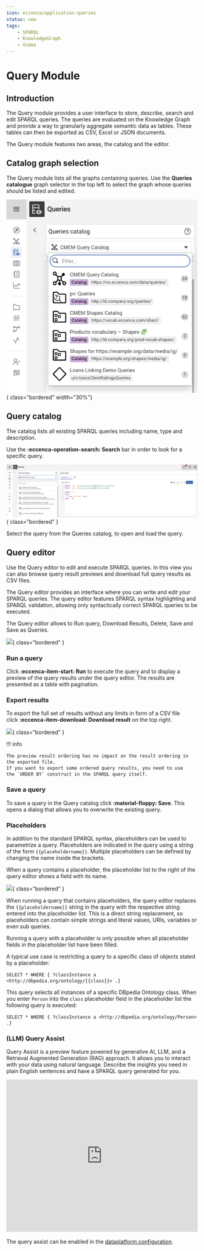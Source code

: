 ```yaml
---
icon: eccenca/application-queries
status: new
tags:
    - SPARQL
    - KnowledgeGraph
    - Video
---
```

# Query Module

## Introduction

The Query module provides a user interface to store, describe, search and edit SPARQL queries.
The queries are evaluated on the Knowledge Graph and provide a way to granularly aggregate semantic data as tables.
These tables can then be exported as CSV, Excel or JSON documents.

The Query module features two areas, the catalog and the editor.

## Catalog graph selection

The Query module lists all the graphs containing queries.
Use the **Queries catalogue** graph selector in the top left to select the graph whose queries should be listed and edited.

![](Query-Graph-Selection.png){ class="bordered" width="30%"}

## Query catalog

The catalog lists all existing SPARQL queries including name, type and description.

Use the **:eccenca-operation-search: Search** bar in order to look for a specific query.

![](Queries.png){ class="bordered" }

Select the query from the Queries catalog, to open and load the query.

## Query editor

Use the Query editor to edit and execute SPARQL queries.
In this view you can also browse query result previews and download full query results as CSV files.

The Query editor provides an interface where you can write and edit your SPARQL queries.
The query editor features SPARQL syntax highlighting and SPARQL validation, allowing only syntactically correct SPARQL queries to be executed.

The Query editor allows to Run query, Download Results, Delete, Save and Save as Queries.

![](./QueryEditor.png){ class="bordered" }

### Run a query

Click **:eccenca-item-start: Run** to execute the query and to display a preview of the query results under the query editor.
The results are presented as a table with pagination.

### Export results

To export the full set of results without any limits in form of a CSV file click **:eccenca-item-download: Download result** on the top right.

![](./QueriesResults.png){ class="bordered" }

!!! info

    The preview result ordering has no impact on the result ordering in the exported file.
    If you want to export some ordered query results, you need to use the `ORDER BY` construct in the SPARQL query itself.

### Save a query

To save a query in the Query catalog click **:material-floppy: Save**.
This opens a dialog that allows you to overwrite the existing query.

### Placeholders

In addition to the standard SPARQL syntax, placeholders can be used to parametrize a query.
Placeholders are indicated in the query using a string of the form `{{placeholdername}}`.
Multiple placeholders can be defined by changing the name inside the brackets.

When a query contains a placeholder, the placeholder list to the right of the query editor shows a field with its name.

![](./placeholder.png){ class="bordered" }

When running a query that contains placeholders, the query editor replaces the `{{placeholdername}}` string in the query with the respective string entered into the placeholder list.
This is a direct string replacement, so placeholders can contain simple strings and literal values, URIs, variables or even sub queries.

Running a query with a placeholder is only possible when all placeholder fields in the placeholder list have been filled.

A typical use case is restricting a query to a specific class of objects stated by a placeholder:

```sparql
SELECT * WHERE { ?classInstance a <http://dbpedia.org/ontology/{{class}}> .}
```

This query selects all instances of a specific DBpedia Ontology class.
When you enter `Person` into the `class` placeholder field in the placeholder list the following query is executed:

```sparql
SELECT * WHERE { ?classInstance a <http://dbpedia.org/ontology/Person> .}
```

### (LLM) Query Assist

Query Assist is a preview feature powered by generative AI, LLM, and a Retrieval Augmented Generation (RAG) approach.
It allows you to interact with your data using natural language.
Describe the insights you need in plain English sentences and have a SPARQL query generated for you.

<div class="video-wrapper">
    <iframe
        width="100%"
        height="400px"
        src="https://www.youtube.com/embed/TZXpI3BmBiY?si=MhIX60wV8s7C-kYC"
        title="YouTube video player"
        frameborder="0"
        allow="accelerometer; autoplay; clipboard-write; encrypted-media; gyroscope; picture-in-picture; web-share"
        allowfullscreen></iframe>
</div>

The query assist can be enabled in the [dataplatform configuration](../../deploy-and-configure/configuration/explore/dataplatform/application-full.md#llm-assistant-supported).
